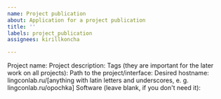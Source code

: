 ```yaml
---
name: Project publication
about: Application for a project publication
title: ''
labels: project_publication
assignees: kirillkoncha

---
```


Project name:
Project description:
Tags (they are important for the later work on all projects):
Path to the project/interface:
Desired hostname: lingconlab.ru/[anything with latin letters and underscores, e. g. lingconlab.ru/opochka]
Software (leave blank, if you don't need it):
